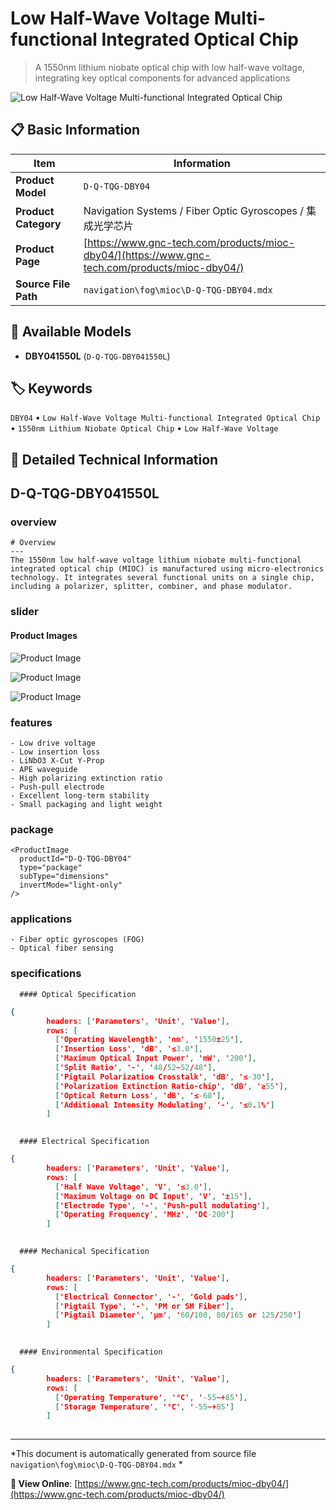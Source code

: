 # Low Half-Wave Voltage Multi-functional Integrated Optical Chip

> A 1550nm lithium niobate optical chip with low half-wave voltage, integrating key optical components for advanced applications

![Low Half-Wave Voltage Multi-functional Integrated Optical Chip](https://www.gnc-tech.com/images/products/navigation/fog/mioc/D-Q-TQG-DBY04/D-Q-TQG-DBY04.webp)

## 📋 Basic Information

| Item | Information |
|------|------|
| **Product Model** | `D-Q-TQG-DBY04` |
| **Product Category** | Navigation Systems / Fiber Optic Gyroscopes / 集成光学芯片 |
| **Product Page** | [https://www.gnc-tech.com/products/mioc-dby04/](https://www.gnc-tech.com/products/mioc-dby04/) |
| **Source File Path** | `navigation\fog\mioc\D-Q-TQG-DBY04.mdx` |

## 🔧 Available Models

- **DBY041550L** (`D-Q-TQG-DBY041550L`)

## 🏷️ Keywords

`DBY04` • `Low Half-Wave Voltage Multi-functional Integrated Optical Chip` • `1550nm Lithium Niobate Optical Chip` • `Low Half-Wave Voltage`

## 📖 Detailed Technical Information


## D-Q-TQG-DBY041550L

  
### overview

    # Overview
    ---
    The 1550nm low half-wave voltage lithium niobate multi-functional integrated optical chip (MIOC) is manufactured using micro-electronics technology. It integrates several functional units on a single chip, including a polarizer, splitter, combiner, and phase modulator.
  

  
### slider

    
#### Product Images

![Product Image](https://www.gnc-tech.com/images/products/D-Q-TQG-DBY041550L-Slide-01.webp)

![Product Image](https://www.gnc-tech.com/images/products/D-Q-TQG-DBY041550L-Slide-02.webp)

![Product Image](https://www.gnc-tech.com/images/products/D-Q-TQG-DBY041550L-Slide-03.webp)


  

  
### features

    - Low drive voltage
    - Low insertion loss
    - LiNbO3 X-Cut Y-Prop
    - APE waveguide
    - High polarizing extinction ratio
    - Push-pull electrode
    - Excellent long-term stability
    - Small packaging and light weight
  

  
### package

    <ProductImage 
      productId="D-Q-TQG-DBY04" 
      type="package" 
      subType="dimensions" 
      invertMode="light-only"
    />
  

  
### applications

    - Fiber optic gyroscopes (FOG)
    - Optical fiber sensing
  

  
### specifications

    
      #### Optical Specification
      
```json
{
        headers: ['Parameters', 'Unit', 'Value'],
        rows: [
          ['Operating Wavelength', 'nm', '1550±25'],
          ['Insertion Loss', 'dB', '≤3.0'],
          ['Maximum Optical Input Power', 'mW', '200'],
          ['Split Ratio', '-', '48/52~52/48'],
          ['Pigtail Polarization Crosstalk', 'dB', '≤-30'],
          ['Polarization Extinction Ratio-chip', 'dB', '≥55'],
          ['Optical Return Loss', 'dB', '≤-60'],
          ['Additional Intensity Modulating', '-', '≤0.1%']
        ]
      
```

      #### Electrical Specification
      
```json
{
        headers: ['Parameters', 'Unit', 'Value'],
        rows: [
          ['Half Wave Voltage', 'V', '≤3.0'],
          ['Maximum Voltage on DC Input', 'V', '±15'],
          ['Electrode Type', '-', 'Push-pull modulating'],
          ['Operating Frequency', 'MHz', 'DC-200']
        ]
      
```

      #### Mechanical Specification
      
```json
{
        headers: ['Parameters', 'Unit', 'Value'],
        rows: [
          ['Electrical Connector', '-', 'Gold pads'],
          ['Pigtail Type', '-', 'PM or SM Fiber'],
          ['Pigtail Diameter', 'μm', '60/100, 80/165 or 125/250']
        ]
      
```

      #### Environmental Specification
      
```json
{
        headers: ['Parameters', 'Unit', 'Value'],
        rows: [
          ['Operating Temperature', '°C', '-55~+85'],
          ['Storage Temperature', '°C', '-55~+85']
        ]
      
```

    
  

---

*This document is automatically generated from source file `navigation\fog\mioc\D-Q-TQG-DBY04.mdx` *

**🔗 View Online**: [https://www.gnc-tech.com/products/mioc-dby04/](https://www.gnc-tech.com/products/mioc-dby04/)
